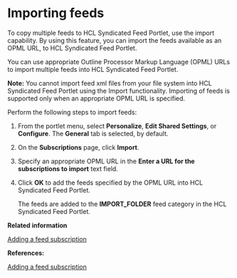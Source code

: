 # Importing feeds 

To copy multiple feeds to HCL Syndicated Feed Portlet, use the import capability. By using this feature, you can import the feeds available as an OPML URL, to HCL Syndicated Feed Portlet.

You can use appropriate Outline Processor Markup Language \(OPML\) URLs to import multiple feeds into HCL Syndicated Feed Portlet.

**Note:** You cannot import feed xml files from your file system into HCL Syndicated Feed Portlet using the Import functionality. Importing of feeds is supported only when an appropriate OPML URL is specified.

Perform the following steps to import feeds:

1.  From the portlet menu, select **Personalize**, **Edit Shared Settings**, or **Configure**. The **General** tab is selected, by default.

2.  On the **Subscriptions** page, click **Import**.

3.  Specify an appropriate OPML URL in the **Enter a URL for the subscriptions to import** text field.

4.  Click **OK** to add the feeds specified by the OPML URL into HCL Syndicated Feed Portlet.

    The feeds are added to the **IMPORT\_FOLDER** feed category in the HCL Syndicated Feed Portlet.


**Related information**  


[Adding a feed subscription ](../panel_help/feed_taddfeedsub.md)

**References:**  


[Adding a feed subscription](feed_taddfeedsub.md)

